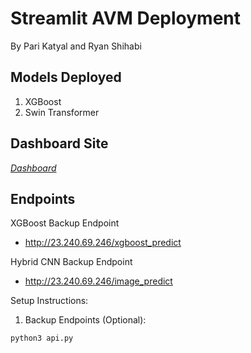 # Streamlit AVM Deployment
By Pari Katyal and Ryan Shihabi

## Models Deployed
1. XGBoost
2. Swin Transformer

## Dashboard Site
[*Dashboard*](http://3.140.207.64:8501)

## Endpoints
 
XGBoost Backup Endpoint
 - http://23.240.69.246/xgboost_predict

Hybrid CNN Backup Endpoint
 - http://23.240.69.246/image_predict

Setup Instructions:
1. Backup Endpoints (Optional):

`python3 api.py`
